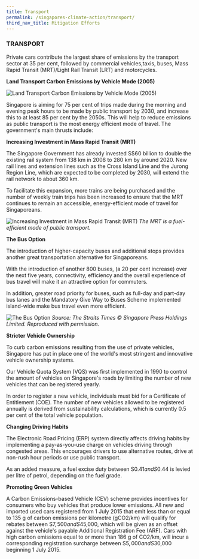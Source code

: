 ```yaml
---
title: Transport
permalink: /singapores-climate-action/transport/
third_nav_title: Mitigation Efforts
---
```


### TRANSPORT

Private cars contribute the largest share of emissions by the transport sector at 35 per cent, followed by commercial vehicles,taxis, buses, Mass Rapid Transit (MRT)/Light Rail Transit (LRT) and motorcycles.

**Land Transport Carbon Emissions by Vehicle Mode (2005)**

![Land Transport Carbon Emissions by Vehicle Mode (2005)](/images/land-transport-carbon-emissions-by-vehicle-mode-2005.gif "Land Transport Carbon Emissions by Vehicle Mode (2005)")

Singapore is aiming for 75 per cent of trips made during the morning and evening peak hours to be made by public transport by 2030, and increase this to at least 85 per cent by the 2050s. This will help to reduce emissions as public transport is the most energy efficient mode of travel. The government's main thrusts include:

**Increasing Investment in Mass Rapid Transit (MRT)**

The Singapore Government has already invested S$60 billion to double the existing rail system from 138 km in 2008 to 280 km by around 2020. New rail lines and extension lines such as the Cross Island Line and the Jurong Region Line, which are expected to be completed by 2030, will extend the rail network to about 360 km.

To facilitate this expansion, more trains are being purchased and the number of weekly train trips has been increased to ensure that the MRT continues to remain an accessible, energy-efficient mode of travel for Singaporeans.

![Increasing Investment in Mass Rapid Transit (MRT)](/images/increasing-investment-in-mass-rapid-transit-mrt.jpg "Increasing Investment in Mass Rapid Transit (MRT)")
*The MRT is a fuel-efficient mode of public transport.*

**The Bus Option**

The introduction of higher-capacity buses and additional stops provides another great transportation alternative for Singaporeans.

With the introduction of another 800 buses, (a 20 per cent increase) over the next five years, connectivity, efficiency and the overall experience of bus travel will make it an attractive option for commuters.

In addition, greater road priority for buses, such as full-day and part-day bus lanes and the Mandatory Give Way to Buses Scheme implemented island-wide make bus travel even more efficient.

![The Bus Option](/images/the-bus-option.jpg "The Bus Option")
*Source: The Straits Times © Singapore Press Holdings Limited. Reproduced with permission.*

**Stricter Vehicle Ownership**

To curb carbon emissions resulting from the use of private vehicles, Singapore has put in place one of the world's most stringent and innovative vehicle ownership systems.

Our Vehicle Quota System (VQS) was first implemented in 1990 to control the amount of vehicles on Singapore's roads by limiting the number of new vehicles that can be registered yearly.

In order to register a new vehicle, individuals must bid for a Certificate of Entitlement (COE). The number of new vehicles allowed to be registered annually is derived from sustainability calculations, which is currently 0.5 per cent of the total vehicle population.

**Changing Driving Habits**

The Electronic Road Pricing (ERP) system directly affects driving habits by implementing a pay-as-you-use charge on vehicles driving through congested areas. This encourages drivers to use alternative routes, drive at non-rush hour periods or use public transport.

As an added measure, a fuel excise duty between S$0.41 and S$0.44 is levied per litre of petrol, depending on the fuel grade.

**Promoting Green Vehicles**

A Carbon Emissions-based Vehicle (CEV) scheme provides incentives for consumers who buy vehicles that produce lower emissions. All new and imported used cars registered from 1 July 2015 that emit less than or equal to 135 g of carbon emissions per kilometre (gCO2/km) will qualify for rebates between S$7,500 and S$45,000, which will be given as an offset against the vehicle's payable Additional Registration Fee (ARF). Cars with high carbon emissions equal to or more than 186 g of CO2/km, will incur a corresponding registration surcharge between S$5,000 and S$30,000 beginning 1 July 2015.